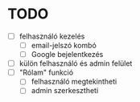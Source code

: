 # TODO

- [ ] felhasználó kezelés
  - [ ] email-jelszó kombó
  - [ ] Google bejelentkezés
- [ ] külön felhasználó és admin felület
- [ ] "Rólam" funkció
  - [ ] felhasználó megtekintheti
  - [ ] admin szerkesztheti
